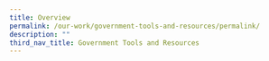 ```yaml
---
title: Overview
permalink: /our-work/government-tools-and-resources/permalink/
description: ""
third_nav_title: Government Tools and Resources
---
```

